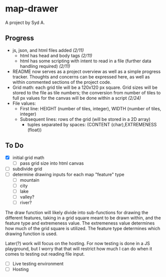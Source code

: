 # map-drawer

A project by Syd A.

## Progress

- js, json, and html files added *(2/11)*
  - html has head and body tags *(2/11)*
  - html has some scripting with intent to read in a file (further data handling required) *(2/11)*
- README now serves as a project overview as well as a simple progress tracker. Thoughts and concerns can be expressed here, as well as within commented sections of the project code.
- Grid math: each grid tile will be a 120x120 px square. Grid sizes will be stored to the file as tile numbers; the conversion from number of tiles to full px values for the canvas will be done within a script *(2/24)*
- File values:
  - First line: HEIGHT (number of tiles, integer), WIDTH (number of tiles, integer)
  - Subsequent lines: rows of the grid (will be stored in a 2D array)
    - tuples separated by spaces: (CONTENT (char),EXTREMENESS (float))

## To Do

- [x] initial grid math
  - [ ] pass grid size into html canvas
- [ ] subdivide grid
- [ ] determine drawing inputs for each map "feature" type
  - [ ] mountain
  - [ ] city
  - [ ] lake
  - [ ] valley?
  - [ ] river?

The draw function will likely divide into sub-functions for drawing the different features, taking in a grid square meant to be drawn within, and the feature type and extremeness value. The extremeness value determines how much of the grid square is utilized. The feature type determines which drawing function is used.

Later(?) work will focus on the hosting. For now testing is done in a JS playground, but I worry that that will restrict how much I can do when it comes to testing out reading file input.

- [ ] Live testing environment
- [ ] Hosting
